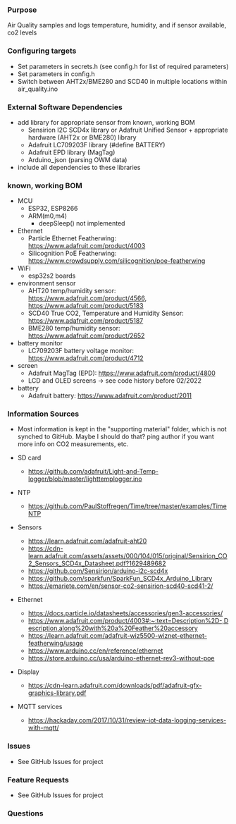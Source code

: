 ### Purpose
Air Quality samples and logs temperature, humidity, and if sensor available, co2 levels

### Configuring targets
- Set parameters in secrets.h (see config.h for list of required parameters)
- Set parameters in config.h
- Switch between AHT2x/BME280 and SCD40 in multiple locations within air_quality.ino

### External Software Dependencies
- add library for appropriate sensor from known, working BOM
	- Sensirion I2C SCD4x library or Adafruit Unified Sensor + appropriate hardware (AHT2x or BME280) library
	- Adafruit LC709203F library (#define BATTERY)
	- Adafruit EPD library (MagTag)
	- Arduino_json (parsing OWM data)
- include all dependencies to these libraries

### known, working BOM
- MCU
	- ESP32, ESP8266
	- ARM(m0,m4)
		- deepSleep() not implemented
- Ethernet
	- Particle Ethernet Featherwing: https://www.adafruit.com/product/4003
	- Silicognition PoE Featherwing: https://www.crowdsupply.com/silicognition/poe-featherwing
- WiFi
	- esp32s2 boards
- environment sensor
	- AHT20 temp/humidity sensor: https://www.adafruit.com/product/4566, https://www.adafruit.com/product/5183
	- SCD40 True CO2, Temperature and Humidity Sensor: https://www.adafruit.com/product/5187
	- BME280 temp/humidity sensor: https://www.adafruit.com/product/2652
- battery monitor
	- LC709203F battery voltage monitor: https://www.adafruit.com/product/4712
- screen
	- Adafruit MagTag (EPD): https://www.adafruit.com/product/4800
	- LCD and OLED screens -> see code history before 02/2022
- battery
	- Adafruit battery: https://www.adafruit.com/product/2011

### Information Sources
- Most information is kept in the "supporting material" folder, which is not synched to GitHub. Maybe I should do that? ping author if you want more info on CO2 measurements, etc.

- SD card
	- https://github.com/adafruit/Light-and-Temp-logger/blob/master/lighttemplogger.ino
- NTP
	- https://github.com/PaulStoffregen/Time/tree/master/examples/TimeNTP
- Sensors 
	- https://learn.adafruit.com/adafruit-aht20
	- https://cdn-learn.adafruit.com/assets/assets/000/104/015/original/Sensirion_CO2_Sensors_SCD4x_Datasheet.pdf?1629489682
	- https://github.com/Sensirion/arduino-i2c-scd4x
	- https://github.com/sparkfun/SparkFun_SCD4x_Arduino_Library
	- https://emariete.com/en/sensor-co2-sensirion-scd40-scd41-2/
- Ethernet
	- https://docs.particle.io/datasheets/accessories/gen3-accessories/
	- https://www.adafruit.com/product/4003#:~:text=Description%2D-,Description,along%20with%20a%20Feather%20accessory
	- https://learn.adafruit.com/adafruit-wiz5500-wiznet-ethernet-featherwing/usage
	- https://www.arduino.cc/en/reference/ethernet
	- https://store.arduino.cc/usa/arduino-ethernet-rev3-without-poe
- Display
	- https://cdn-learn.adafruit.com/downloads/pdf/adafruit-gfx-graphics-library.pdf
- MQTT services
	- https://hackaday.com/2017/10/31/review-iot-data-logging-services-with-mqtt/

### Issues
- See GitHub Issues for project

### Feature Requests
- See GitHub Issues for project

### Questions